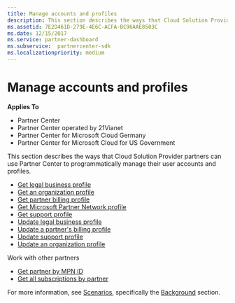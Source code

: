 ```yaml
---
title: Manage accounts and profiles
description: This section describes the ways that Cloud Solution Provider partners can use the Partner Center to programmatically manage their user accounts and profiles.
ms.assetid: 7E2D461D-279E-4E6C-ACFA-BC96AAE8503C
ms.date: 12/15/2017
ms.service: partner-dashboard
ms.subservice:  partnercenter-sdk
ms.localizationpriority: medium
---
```


# Manage accounts and profiles

**Applies To**

- Partner Center
- Partner Center operated by 21Vianet
- Partner Center for Microsoft Cloud Germany
- Partner Center for Microsoft Cloud for US Government

This section describes the ways that Cloud Solution Provider partners can use Partner Center to programmatically manage their user accounts and profiles.

- [Get legal business profile](get-legal-business-profile.md)
- [Get an organization profile](get-an-organization-profile.md)
- [Get partner billing profile](get-partner-billing-profile.md)
- [Get Microsoft Partner Network profile](get-partner-network-profile.md)
- [Get support profile](get-support-profile.md)
- [Update legal business profile](update-legal-business-profile.md)
- [Update a partner's billing profile](update-partner-billing-profile.md)
- [Update support profile](update-support-profile.md)
- [Update an organization profile](update-an-organization-profile.md)

Work with other partners

- [Get partner by MPN ID](get-partner-by-mpn-id.md)
- [Get all subscriptions by partner](get-all-subscriptions-by-partner.md)

For more information, see [Scenarios](scenarios.md), specifically the [Background](scenarios.md#background) section.
